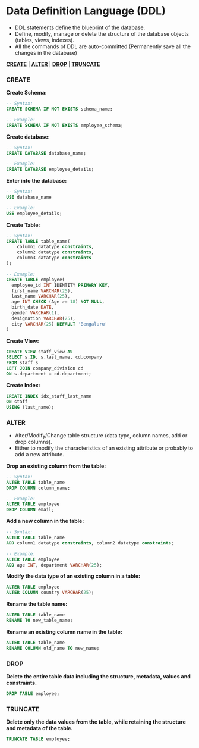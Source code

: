 # **Data Definition Language (DDL)**

- DDL statements define the blueprint of the database.
- Define, modify, manage or delete the structure of the database objects (tables, views, indexes).
- All the commands of DDL are auto-committed (Permanently save all the changes in the database)

<a href=#create><strong>CREATE</strong></a> | 
<a href=#alter><strong>ALTER</strong></a> | 
<a href=#drop><strong>DROP</strong></a> | 
<a href=#truncate><strong>TRUNCATE</strong></a> 

<h3 name=create><strong>CREATE</strong></h3>

**Create Schema:**
```sql
-- Syntax:
CREATE SCHEMA IF NOT EXISTS schema_name;

-- Example:
CREATE SCHEMA IF NOT EXISTS employee_schema;
```
**Create database:**
```sql
-- Syntax:
CREATE DATABASE database_name;

-- Example:
CREATE DATABASE employee_details;
```
**Enter into the database:**
```sql
-- Syntax:
USE database_name

-- Example:
USE employee_details;
```
**Create Table:**
```sql
-- Syntax:
CREATE TABLE table_name(
    column1 datatype constraints,
    column2 datatype constraints,
    column3 datatype constraints
);

-- Example:
CREATE TABLE employee(
  employee_id INT IDENTITY PRIMARY KEY,
  first_name VARCHAR(25),
  last_name VARCHAR(25),
  age INT CHECK (Age >= 18) NOT NULL,
  birth_date DATE,
  gender VARCHAR(1),
  designation VARCHAR(25),
  city VARCHAR(25) DEFAULT 'Bengaluru'
)
```
**Create View:**
```sql
CREATE VIEW staff_view AS
SELECT s.ID, s.last_name, cd.company
FROM staff s
LEFT JOIN company_division cd
ON s.department = cd.department;
```
**Create Index:**
```sql
CREATE INDEX idx_staff_last_name
ON staff
USING (last_name);
```

<h3 name=alter><strong>ALTER</strong></h3>

- Alter/Modify/Change table structure (data type, column names, add or drop columns).
- Either to modify the characteristics of an existing attribute or probably to add a new attribute.

**Drop an existing column from the table:**
```sql
-- Syntax:
ALTER TABLE table_name
DROP COLUMN column_name;

-- Example:
ALTER TABLE employee
DROP COLUMN email;
```
**Add a new column in the table:**
```sql
-- Syntax:
ALTER TABLE table_name
ADD column1 datatype constraints, column2 datatype constraints;

-- Example:
ALTER TABLE employee
ADD age INT, department VARCHAR(25);
```
**Modify the data type of an existing column in a table:**
```sql
ALTER TABLE employee
ALTER COLUMN country VARCHAR(25);
```
**Rename the table name:**
```sql    
ALTER TABLE table_name
RENAME TO new_table_name;    
```    
**Rename an existing column name in the table:**
```sql
ALTER TABLE table_name
RENAME COLUMN old_name TO new_name;   
```

<h3 name=drop><strong>DROP</strong></h3>

**Delete the entire table data including the structure, metadata, values and constraints.**
```sql
DROP TABLE employee;
```
    
<h3 name=truncate><strong>TRUNCATE</strong></h3>

**Delete only the data values from the table, while retaining the structure and metadata of the table.**
```sql
TRUNCATE TABLE employee;
```
